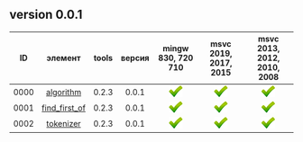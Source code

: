 ﻿
[P]: ../images/progress.png
[V]: ../images/success.png
[X]: ../images/failed.png
[D]: ../images/danger.png
[E]: ../images/empty.png
[N]: ../images/na.png

version 0.0.1
---

| **ID** | элемент             | tools | версия | mingw 830, 720 710 | msvc 2019, 2017, 2015 | msvc 2013, 2012, 2010, 2008 |  
|:------:|:-------------------:|:-----:|:------:|:------------------:|:---------------------:|:---------------------------:|  
|  0000  | [algorithm][00]     | 0.2.3 | 0.0.1  |   [![V]][MINGW]    |  [![V]][VS-NEW]       | [![V]][VS-OLD]              |  
|  0001  | [find_first_of][01] | 0.2.3 | 0.0.1  |   [![V]][MINGW]    |  [![V]][VS-NEW]       | [![V]][VS-OLD]              |  
|  0002  | [tokenizer][02]     | 0.2.3 | 0.0.1  |   [![V]][MINGW]    |  [![V]][VS-NEW]       | [![V]][VS-OLD]              |  

[M]:       #algorithm   "функции-алгоритмы"  
[MINGW]:   #mingw-new   "поддержка компиляторов mingw"  
[VS-NEW]:  #msvc-new    "поддержка новых компиляторов msvc"  
[VS-OLD]:  #msvc-old    "поддержка старых компиляторов msvc"  

[00]: #algorithm      "коллекция функций-алгоритмов"  
[01]: #find_first_of  "поиск первого вхождения одного из заданных элементов"  
[02]: #tokenizer      "разбивает входную последовательность на токены"  
